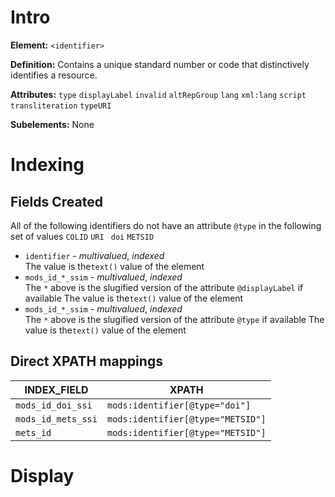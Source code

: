 # Intro
**Element:** ```<identifier>```

**Definition:** Contains a unique standard number or code that distinctively identifies a resource.

**Attributes:**
```type```
```displayLabel```
```invalid```
```altRepGroup```
```lang```
```xml:lang```
```script```
```transliteration```
```typeURI```

**Subelements:** None

# Indexing

## Fields Created
All of the following identifiers do not have an attribute ```@type``` in the following set of values ```COLID``` ```URI ``` ```doi``` ```METSID```

* ```identifier``` - *multivalued*, *indexed*  
The value is the```text()``` value of the element
* ```mods_id_*_ssim``` - *multivalued*, *indexed*  
The ```*``` above is the slugified version of the attribute ```@displayLabel``` if available
The value is the```text()``` value of the element
* ```mods_id_*_ssim``` - *multivalued*, *indexed*  
The ```*``` above is the slugified version of the attribute ```@type``` if available
The value is the```text()``` value of the element

## Direct XPATH mappings

INDEX_FIELD | XPATH
----------  |------
```mods_id_doi_ssi``` | ```mods:identifier[@type="doi"]```
```mods_id_mets_ssi``` | ```mods:identifier[@type="METSID"]```
```mets_id``` | ```mods:identifier[@type="METSID"]```

# Display

